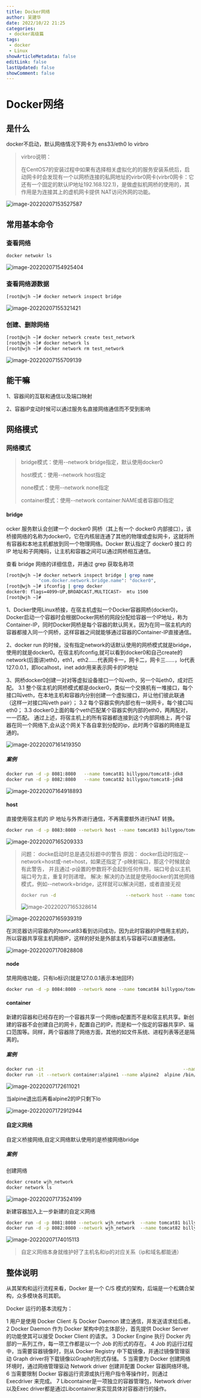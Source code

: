 ```yaml
---
title: Docker网络
author: 吴建华
date: 2022/10/22 21:25
categories:
 - docker高级篇
tags:
 - docker
 - Linux
showArticleMetadata: false
editLink: false
lastUpdated: false
showComment: false
---
```

# Docker网络

## 是什么

docker不启动，默认网络情况下网卡为 ens33/eth0 lo virbro

> virbro说明：
>
> 在CentOS7的安装过程中如果有选择相关虚拟化的的服务安装系统后，启动网卡时会发现有一个以网桥连接的私网地址的virbr0网卡(virbr0网卡：它还有一个固定的默认IP地址192.168.122.1)，是做虚拟机网桥的使用的，其作用是为连接其上的虚机网卡提供 NAT访问外网的功能。

![image-20220207153527587](https://cdn.jsdelivr.net/gh/fhwlnetwork/blos_imgs/img/202202071537091.png)



## 常用基本命令

### 查看网络

```sh
docker netwokr ls
```

![image-20220207154925404](https://cdn.jsdelivr.net/gh/fhwlnetwork/blos_imgs/img/202202071549526.png)

### 查看网络源数据

```sh
[root@wjh ~]# docker network inspect bridge
```

![image-20220207155321421](https://cdn.jsdelivr.net/gh/fhwlnetwork/blos_imgs/img/202202071553493.png)

### 创建、删除网络

```sh
[root@wjh ~]# docker network create test_network
[root@wjh ~]# docker network ls
[root@wjh ~]# docker network rm test_network
```



![image-20220207155709139](https://cdn.jsdelivr.net/gh/fhwlnetwork/blos_imgs/img/202202071557208.png)

## 能干嘛

1、容器间的互联和通信以及端口映射

2、容器IP变动时候可以通过服务名直接网络通信而不受到影响

## 网络模式

### 网络模式

>bridge模式：使用--network  bridge指定，默认使用docker0
>
>host模式：使用--network host指定
>
>none模式：使用--network none指定
>
>container模式：使用--network container:NAME或者容器ID指定

#### bridge

ocker 服务默认会创建一个 docker0 网桥（其上有一个 docker0 内部接口），该桥接网络的名称为docker0，它在内核层连通了其他的物理或虚拟网卡，这就将所有容器和本地主机都放到同一个物理网络。Docker 默认指定了 docker0 接口 的 IP 地址和子网掩码，让主机和容器之间可以通过网桥相互通信。

查看 bridge 网络的详细信息，并通过 grep 获取名称项

```sh
[root@wjh ~]# docker network inspect bridge | grep name
            "com.docker.network.bridge.name": "docker0",
[root@wjh ~]# ifconfig | grep docker
docker0: flags=4099<UP,BROADCAST,MULTICAST>  mtu 1500
[root@wjh ~]# 

```

1、Docker使用Linux桥接，在宿主机虚拟一个Docker容器网桥(docker0)，Docker启动一个容器时会根据Docker网桥的网段分配给容器一个IP地址，称为Container-IP，同时Docker网桥是每个容器的默认网关。因为在同一宿主机内的容器都接入同一个网桥，这样容器之间就能够通过容器的Container-IP直接通信。

2、docker run 的时候，没有指定network的话默认使用的网桥模式就是bridge，使用的就是docker0。在宿主机ifconfig,就可以看到docker0和自己create的network(后面讲)eth0，eth1，eth2……代表网卡一，网卡二，网卡三……，lo代表127.0.0.1，即localhost，inet addr用来表示网卡的IP地址

3、网桥docker0创建一对对等虚拟设备接口一个叫veth，另一个叫eth0，成对匹配。
   3.1 整个宿主机的网桥模式都是docker0，类似一个交换机有一堆接口，每个接口叫veth，在本地主机和容器内分别创建一个虚拟接口，并让他们彼此联通（这样一对接口叫veth pair）；
   3.2 每个容器实例内部也有一块网卡，每个接口叫eth0；
   3.3 docker0上面的每个veth匹配某个容器实例内部的eth0，两两配对，一一匹配。
 通过上述，将宿主机上的所有容器都连接到这个内部网络上，两个容器在同一个网络下,会从这个网关下各自拿到分配的ip，此时两个容器的网络是互通的。

![image-20220207161419350](https://cdn.jsdelivr.net/gh/fhwlnetwork/blos_imgs/img/202202071614441.png)

##### 案例

```sh
docker run -d -p 8081:8080   --name tomcat81 billygoo/tomcat8-jdk8
docker run -d -p 8082:8080   --name tomcat82 billygoo/tomcat8-jdk8
```

![image-20220207164918893](https://cdn.jsdelivr.net/gh/fhwlnetwork/blos_imgs/img/202202071649029.png)

#### host

直接使用宿主机的 IP 地址与外界进行通信，不再需要额外进行NAT 转换。

```sh
docker run -d -p 8083:8080 --network host --name tomcat83 billygoo/tomcat8-jdk8
```

![image-20220207165209333](https://cdn.jsdelivr.net/gh/fhwlnetwork/blos_imgs/img/202202071652000.png)

>问题：
>     docke启动时总是遇见标题中的警告
>原因：
>    docker启动时指定--network=host或-net=host，如果还指定了-p映射端口，那这个时候就会有此警告，
>并且通过-p设置的参数将不会起到任何作用，端口号会以主机端口号为主，重复时则递增。
>解决:
>    解决的办法就是使用docker的其他网络模式，例如--network=bridge，这样就可以解决问题，或者直接无视
>
>```sh
>docker run -d                          --network host --name tomcat84 billygoo/tomcat8-jdk8
>```
>
>![image-20220207165328614](https://cdn.jsdelivr.net/gh/fhwlnetwork/blos_imgs/img/202202071653674.png)

![image-20220207165939319](https://cdn.jsdelivr.net/gh/fhwlnetwork/blos_imgs/img/202202071659401.png)

在浏览器访问容器内的tomcat83看到访问成功，因为此时容器的IP借用主机的，所以容器共享宿主机网络IP，这样的好处是外部主机与容器可以直接通信。

![image-20220207170828808](https://cdn.jsdelivr.net/gh/fhwlnetwork/blos_imgs/img/202202071708931.png)

#### node

禁用网络功能，只有lo标识(就是127.0.0.1表示本地回环)

```sh
docker run -d -p 8084:8080 --network none --name tomcat84 billygoo/tomcat8-jdk8
```

#### container

新建的容器和已经存在的一个容器共享一个网络ip配置而不是和宿主机共享。新创建的容器不会创建自己的网卡，配置自己的IP，而是和一个指定的容器共享IP、端口范围等。同样，两个容器除了网络方面，其他的如文件系统、进程列表等还是隔离的。



##### 案例

```sh
docker run -it                                                    --name alpine1  alpine /bin/sh
docker run -it --network container:alpine1 --name alpine2  alpine /bin/sh
```

![image-20220207172611021](https://cdn.jsdelivr.net/gh/fhwlnetwork/blos_imgs/img/202202071726120.png)

当alpine退出后再看alpine2的IP只剩下lo

![image-20220207172912944](https://cdn.jsdelivr.net/gh/fhwlnetwork/blos_imgs/img/202202071729060.png)

#### 自定义网络

自定义桥接网络,自定义网络默认使用的是桥接网络bridge

##### 案例

创建网络

```sh
docker create wjh_network
docker network ls
```

![image-20220207173524199](https://cdn.jsdelivr.net/gh/fhwlnetwork/blos_imgs/img/202202071735264.png)

新建容器加入上一步新建的自定义网络

```sh
docker run -d -p 8081:8080 --network wjh_network  --name tomcat81 billygoo/tomcat8-jdk8
docker run -d -p 8082:8080 --network wjh_network  --name tomcat82 billygoo/tomcat8-jdk8

```

![image-20220207174015113](https://cdn.jsdelivr.net/gh/fhwlnetwork/blos_imgs/img/202202071740216.png)

>自定义网络本身就维护好了主机名和ip的对应关系（ip和域名都能通）

## 整体说明

从其架构和运行流程来看，Docker 是一个 C/S 模式的架构，后端是一个松耦合架构，众多模块各司其职。 

Docker 运行的基本流程为：

1 用户是使用 Docker Client 与 Docker Daemon 建立通信，并发送请求给后者。
2 Docker Daemon 作为 Docker 架构中的主体部分，首先提供 Docker Server 的功能使其可以接受 Docker Client 的请求。
3 Docker Engine 执行 Docker 内部的一系列工作，每一项工作都是以一个 Job 的形式的存在。
4 Job 的运行过程中，当需要容器镜像时，则从 Docker Registry 中下载镜像，并通过镜像管理驱动 Graph driver将下载镜像以Graph的形式存储。
5 当需要为 Docker 创建网络环境时，通过网络管理驱动 Network driver 创建并配置 Docker 容器网络环境。
6 当需要限制 Docker 容器运行资源或执行用户指令等操作时，则通过 Execdriver 来完成。
7 Libcontainer是一项独立的容器管理包，Network driver以及Exec driver都是通过Libcontainer来实现具体对容器进行的操作。
